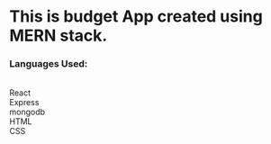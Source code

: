 # This is budget App created using MERN stack.
### Languages Used:
<br>React
<br>Express
<br>mongodb
<br>HTML
<br>CSS
